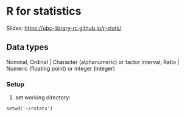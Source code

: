 

# R for statistics #

Slides: https://ubc-library-rc.github.io/r-stats/

## Data types ##


Nominal, Ordinal | Character (alphanumeric) or factor
Interval, Ratio | Numeric (floating point) or integer (integer)


### Setup ###

1. set working directory:
```
setwd('~/rstats')
```
